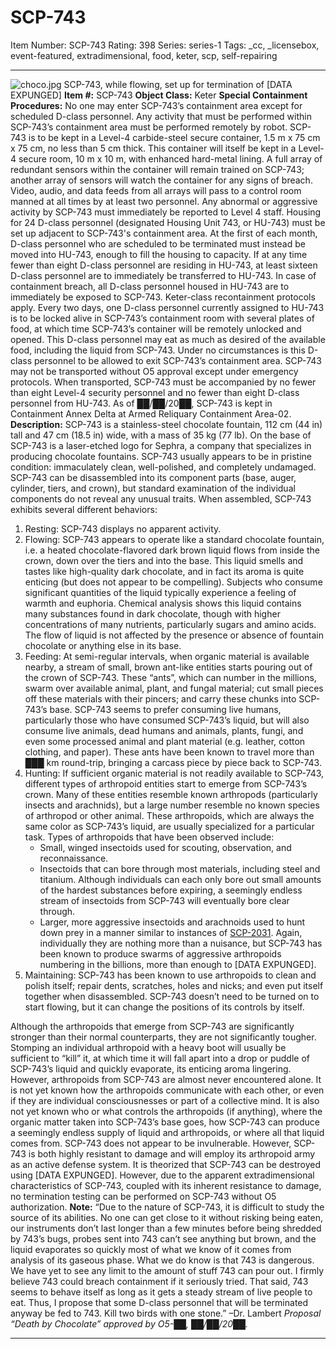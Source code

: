 # SCP-743
Item Number: SCP-743
Rating: 398
Series: series-1
Tags: _cc, _licensebox, event-featured, extradimensional, food, keter, scp, self-repairing

---

![choco.jpg](http://scp-wiki.wikidot.com/local--files/scp-743/choco.jpg)
SCP-743, while flowing, set up for termination of [DATA EXPUNGED]
**Item #:** SCP-743
**Object Class:** Keter
**Special Containment Procedures:** No one may enter SCP-743’s containment area except for scheduled D-class personnel. Any activity that must be performed within SCP-743’s containment area must be performed remotely by robot.
SCP-743 is to be kept in a Level-4 carbide-steel secure container, 1.5 m x 75 cm x 75 cm, no less than 5 cm thick. This container will itself be kept in a Level-4 secure room, 10 m x 10 m, with enhanced hard-metal lining. A full array of redundant sensors within the container will remain trained on SCP-743; another array of sensors will watch the container for any signs of breach. Video, audio, and data feeds from all arrays will pass to a control room manned at all times by at least two personnel. Any abnormal or aggressive activity by SCP-743 must immediately be reported to Level 4 staff.
Housing for 24 D-class personnel (designated Housing Unit 743, or HU-743) must be set up adjacent to SCP-743's containment area. At the first of each month, D-class personnel who are scheduled to be terminated must instead be moved into HU-743, enough to fill the housing to capacity. If at any time fewer than eight D-class personnel are residing in HU-743, at least sixteen D-class personnel are to immediately be transferred to HU-743. In case of containment breach, all D-class personnel housed in HU-743 are to immediately be exposed to SCP-743. Keter-class recontainment protocols apply.
Every two days, one D-class personnel currently assigned to HU-743 is to be locked alive in SCP-743’s containment room with several plates of food, at which time SCP-743’s container will be remotely unlocked and opened. This D-class personnel may eat as much as desired of the available food, including the liquid from SCP-743. Under no circumstances is this D-class personnel to be allowed to exit SCP-743’s containment area.
SCP-743 may not be transported without O5 approval except under emergency protocols. When transported, SCP-743 must be accompanied by no fewer than eight Level-4 security personnel and no fewer than eight D-class personnel from HU-743. As of ██/██/20██, SCP-743 is kept in Containment Annex Delta at Armed Reliquary Containment Area-02.
**Description:** SCP-743 is a stainless-steel chocolate fountain, 112 cm (44 in) tall and 47 cm (18.5 in) wide, with a mass of 35 kg (77 lb). On the base of SCP-743 is a laser-etched logo for Sephra, a company that specializes in producing chocolate fountains. SCP-743 usually appears to be in pristine condition: immaculately clean, well-polished, and completely undamaged. SCP-743 can be disassembled into its component parts (base, auger, cylinder, tiers, and crown), but standard examination of the individual components do not reveal any unusual traits.
When assembled, SCP-743 exhibits several different behaviors:
  1. Resting: SCP-743 displays no apparent activity.
  2. Flowing: SCP-743 appears to operate like a standard chocolate fountain, i.e. a heated chocolate-flavored dark brown liquid flows from inside the crown, down over the tiers and into the base. This liquid smells and tastes like high-quality dark chocolate, and in fact its aroma is quite enticing (but does not appear to be compelling). Subjects who consume significant quantities of the liquid typically experience a feeling of warmth and euphoria. Chemical analysis shows this liquid contains many substances found in dark chocolate, though with higher concentrations of many nutrients, particularly sugars and amino acids. The flow of liquid is not affected by the presence or absence of fountain chocolate or anything else in its base.
  3. Feeding: At semi-regular intervals, when organic material is available nearby, a stream of small, brown ant-like entities starts pouring out of the crown of SCP-743. These “ants”, which can number in the millions, swarm over available animal, plant, and fungal material; cut small pieces off these materials with their pincers; and carry these chunks into SCP-743’s base. SCP-743 seems to prefer consuming live humans, particularly those who have consumed SCP-743’s liquid, but will also consume live animals, dead humans and animals, plants, fungi, and even some processed animal and plant material (e.g. leather, cotton clothing, and paper). These ants have been known to travel more than ███ km round-trip, bringing a carcass piece by piece back to SCP-743.
  4. Hunting: If sufficient organic material is not readily available to SCP-743, different types of arthropoid entities start to emerge from SCP-743’s crown. Many of these entities resemble known arthropods (particularly insects and arachnids), but a large number resemble no known species of arthropod or other animal. These arthropoids, which are always the same color as SCP-743’s liquid, are usually specialized for a particular task. Types of arthropoids that have been observed include: 
     * Small, winged insectoids used for scouting, observation, and reconnaissance.
     * Insectoids that can bore through most materials, including steel and titanium. Although individuals can each only bore out small amounts of the hardest substances before expiring, a seemingly endless stream of insectoids from SCP-743 will eventually bore clear through.
     * Larger, more aggressive insectoids and arachnoids used to hunt down prey in a manner similar to instances of [SCP-2031](/scp-2031). Again, individually they are nothing more than a nuisance, but SCP-743 has been known to produce swarms of aggressive arthropoids numbering in the billions, more than enough to [DATA EXPUNGED].
  5. Maintaining: SCP-743 has been known to use arthropoids to clean and polish itself; repair dents, scratches, holes and nicks; and even put itself together when disassembled. SCP-743 doesn’t need to be turned on to start flowing, but it can change the positions of its controls by itself.

Although the arthropoids that emerge from SCP-743 are significantly stronger than their normal counterparts, they are not significantly tougher. Stomping an individual arthropoid with a heavy boot will usually be sufficient to “kill” it, at which time it will fall apart into a drop or puddle of SCP-743’s liquid and quickly evaporate, its enticing aroma lingering. However, arthropoids from SCP-743 are almost never encountered alone.
It is not yet known how the arthropoids communicate with each other, or even if they are individual consciousnesses or part of a collective mind. It is also not yet known who or what controls the arthropoids (if anything), where the organic matter taken into SCP-743’s base goes, how SCP-743 can produce a seemingly endless supply of liquid and arthropoids, or where all that liquid comes from.
SCP-743 does not appear to be invulnerable. However, SCP-743 is both highly resistant to damage and will employ its arthropoid army as an active defense system. It is theorized that SCP-743 can be destroyed using [DATA EXPUNGED]. However, due to the apparent extradimensional characteristics of SCP-743, coupled with its inherent resistance to damage, no termination testing can be performed on SCP-743 without O5 authorization.
**Note:** “Due to the nature of SCP-743, it is difficult to study the source of its abilities. No one can get close to it without risking being eaten, our instruments don’t last longer than a few minutes before being shredded by 743’s bugs, probes sent into 743 can’t see anything but brown, and the liquid evaporates so quickly most of what we know of it comes from analysis of its gaseous phase. What we do know is that 743 is dangerous. We have yet to see any limit to the amount of stuff 743 can pour out. I firmly believe 743 could breach containment if it seriously tried. That said, 743 seems to behave itself as long as it gets a steady stream of live people to eat. Thus, I propose that some D-class personnel that will be terminated anyway be fed to 743. Kill two birds with one stone.” –Dr. Lambert
_Proposal “Death by Chocolate” approved by O5-██, ██/██/20██._
* * *